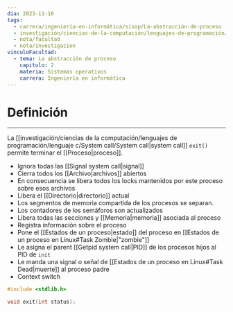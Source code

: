 ```yaml
---
dia: 2023-11-16
tags:
  - carrera/ingeniería-en-informática/sisop/La-abstracción-de-proceso
  - investigación/ciencias-de-la-computación/lenguajes-de-programación/lenguaje-c/System-call/Procesos-system-calls
  - nota/facultad
  - nota/investigacion
vinculoFacultad:
  - tema: La abstracción de proceso
    capitulo: 2
    materia: Sistemas operativos
    carrera: Ingeniería en informática
---
```

# Definición
---
La [[investigación/ciencias de la computación/lenguajes de programación/lenguaje c/System call/System call|system call]] `exit()` permite terminar el [[Proceso|proceso]]. 
* Ignora todas las [[Signal system call|signal]]
* Cierra todos los [[Archivo|archivos]] abiertos
* En consecuencia se libera todos los locks mantenidos por este proceso sobre esos archivos
* Libera el [[Directorio|directorio]] actual
* Los segmentos de memoria compartida de los procesos se separan.
* Los contadores de los semáforos son actualizados
* Libera todas las secciones y [[Memoria|memoria]] asociada al proceso
* Registra información sobre el proceso 
* Pone el [[Estados de un proceso|estado]] del proceso en [[Estados de un proceso en Linux#Task Zombie|"zombie"]]
* Le asigna el parent [[Getpid system call|PID]] de los procesos hijos al PID de `init`
* Le manda una signal o señal de [[Estados de un proceso en Linux#Task Dead|muerte]] al proceso padre
* Context switch

```c
#include <stdlib.h>

void exit(int status);
```